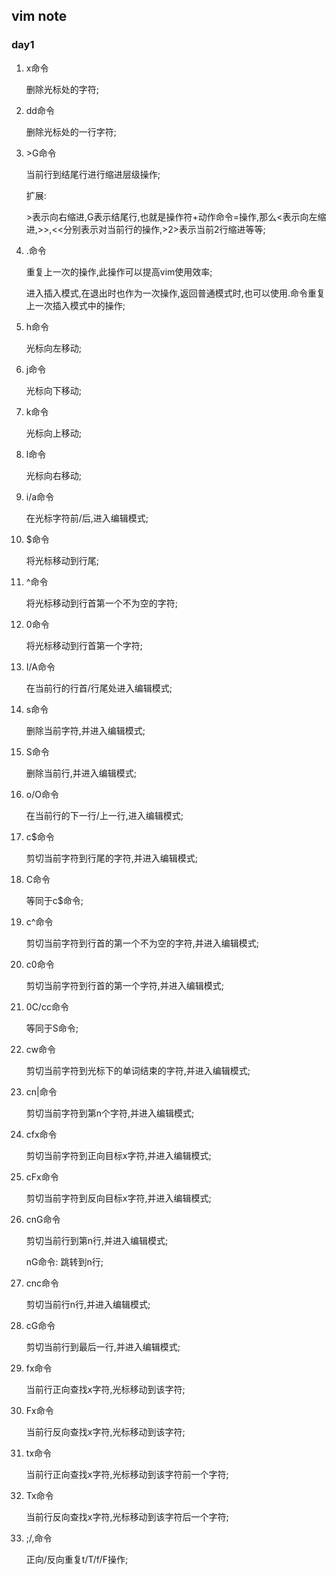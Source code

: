 ## vim note

### day1
1. x命令

	删除光标处的字符;
2. dd命令
	
	删除光标处的一行字符;
3. \>G命令

	当前行到结尾行进行缩进层级操作;
	
	扩展:
	
	\>表示向右缩进,G表示结尾行,也就是操作符+动作命令=操作,那么<表示向左缩进,>>,<<分别表示对当前行的操作,>2>表示当前2行缩进等等;
4. .命令
	
	重复上一次的操作,此操作可以提高vim使用效率;

	进入插入模式,在退出时也作为一次操作,返回普通模式时,也可以使用.命令重复上一次插入模式中的操作;
5. h命令

	光标向左移动;
6. j命令

	光标向下移动;
7. k命令

	光标向上移动;
8. l命令

	光标向右移动;
9. i/a命令

	在光标字符前/后,进入编辑模式;
10. $命令
	
	将光标移动到行尾;
11. ^命令

	将光标移动到行首第一个不为空的字符;
12. 0命令

	将光标移动到行首第一个字符;
13. I/A命令

	在当前行的行首/行尾处进入编辑模式;
14. s命令

	删除当前字符,并进入编辑模式;
15. S命令

	删除当前行,并进入编辑模式;
16. o/O命令

	在当前行的下一行/上一行,进入编辑模式;
17. c$命令
	
	剪切当前字符到行尾的字符,并进入编辑模式;
18. C命令

	等同于c$命令;
19. c^命令

	剪切当前字符到行首的第一个不为空的字符,并进入编辑模式;
20. c0命令

	剪切当前字符到行首的第一个字符,并进入编辑模式;
21. 0C/cc命令

	等同于S命令;
22. cw命令

	剪切当前字符到光标下的单词结束的字符,并进入编辑模式;
23. cn|命令
	
	剪切当前字符到第n个字符,并进入编辑模式;
24. cfx命令

	剪切当前字符到正向目标x字符,并进入编辑模式;
25. cFx命令
	
	剪切当前字符到反向目标x字符,并进入编辑模式;
26. cnG命令

	剪切当前行到第n行,并进入编辑模式;
	
	nG命令: 跳转到n行;
27. cnc命令

	剪切当前行n行,并进入编辑模式;
28. cG命令

	剪切当前行到最后一行,并进入编辑模式;
29. fx命令

	当前行正向查找x字符,光标移动到该字符;
30. Fx命令

	当前行反向查找x字符,光标移动到该字符;
31. tx命令

	当前行正向查找x字符,光标移动到该字符前一个字符;
32. Tx命令

	当前行反向查找x字符,光标移动到该字符后一个字符;
33. ;/,命令

	正向/反向重复t/T/f/F操作;
